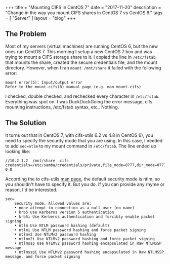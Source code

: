 +++
title = "Mounting CIFS in CentOS 7"
date = "2017-11-20"
description = "Change in the way you mount CIFS shares in CentOS 7 vs CentOS 6."
tags = [ "Server" ]
layout = "blog"
+++

## The Problem

Most of my servers (virtual machines) are running CentOS 6, but the new ones run CentOS 7. This morning I setup a new CentOS 7 box and was trying to mount a CIFS storage share to it. I copied the line in `/etc/fstab` that mounts the share, created the secure credentials file, and the mount directory. However, when I ran `mount /mnt/share` it failed with the following error:

```
mount error(5): Input/output error
Refer to the mount.cifs(8) manual page (e.g. man mount.cifs)
```

I checked, double checked, and rechecked every character in `/etc/fstab`. Everything was spot on. I was DuckDuckGoing the error message, cifs mounting instructions, /etc/fstab syntax, etc.. Nothing.

## The Solution

It turns out that in CentOS 7, with cifs-utils 6.2 vs 4.8 in CentOS 6), you need to specify the security mode that you are using. In this case, I needed to add `sec=ntlm` to my mount command in `/etc/fstab`. The line ended up looking like:

```
//10.2.1.2	/mnt/share	cifs	credentials=/etc/samba/credentials/private,file_mode=0777,dir_mode=0777,sec=ntlm	0 0
```

According the to cifs-utils [man page](https://www.unix.com/man-page/debian/8/mount.cifs/), the default security mode is ntlm, so you shouldn't have to specify it. But you do. If you can provide any rhyme or reason, I'd be interested.

```
sec=
	Security mode. Allowed values are:
	• none attempt to connection as a null user (no name)
	• krb5 Use Kerberos version 5 authentication
	• krb5i Use Kerberos authentication and forcibly enable packet signing
	• ntlm Use NTLM password hashing (default)
	• ntlmi Use NTLM password hashing and force packet signing
	• ntlmv2 Use NTLMv2 password hashing
	• ntlmv2i Use NTLMv2 password hashing and force packet signing
	• ntlmssp Use NTLMv2 password hashing encapsulated in Raw NTLMSSP message
	• ntlmsspi Use NTLMv2 password hashing encapsulated in Raw NTLMSSP message, and force packet signing
```